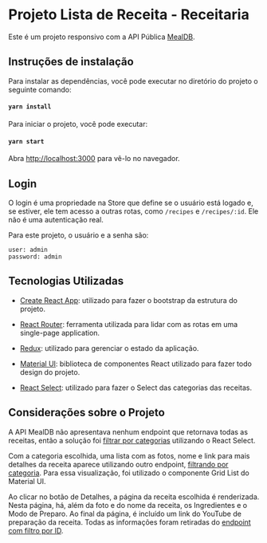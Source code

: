 # Projeto Lista de Receita - Receitaria

Este é um projeto responsivo com a API Pública [MealDB](https://www.themealdb.com/api.php).

## Instruções de instalação

Para instalar as dependências, você pode executar no diretório do projeto o seguinte comando:

#### `yarn install`

Para iniciar o projeto, você pode executar:

#### `yarn start`

Abra [http://localhost:3000](http://localhost:3000) para vê-lo no navegador.

## Login

O login é uma propriedade na Store que define se o usuário está logado e, se estiver, ele tem acesso a outras rotas, como `/recipes` e `/recipes/:id`. Ele não é uma autenticação real.

Para este projeto, o usuário e a senha são:

```
user: admin
password: admin
```

## Tecnologias Utilizadas

- [Create React App](https://github.com/facebook/create-react-app): utilizado para fazer o bootstrap da estrutura do projeto.

- [React Router](https://reactrouter.com/): ferramenta utilizada para lidar com as rotas em uma single-page application.

- [Redux](redux.js.org/): utilizado para gerenciar o estado da aplicação.

- [Material UI](https://material-ui.com/): biblioteca de componentes React utilizado para fazer todo design do projeto.

- [React Select](https://react-select.com/home): utilizado para fazer o Select das categorias das receitas.

## Considerações sobre o Projeto

A API MealDB não apresentava nenhum endpoint que retornava todas as receitas, então a solução foi [filtrar por categorias](https://www.themealdb.com/api/json/v1/1/categories.php) utilizando o React Select.

Com a categoria escolhida, uma lista com as fotos, nome e link para mais detalhes da receita aparece utilizando outro endpoint, [filtrando por categoria](https://www.themealdb.com/api/json/v1/1/filter.php?c=Seafood).
Para essa visualização, foi utilizado o componente Grid List do Material UI.

Ao clicar no botão de Detalhes, a página da receita escolhida é renderizada. Nesta página, há, além da foto e do nome da receita, os Ingredientes e o Modo de Preparo. Ao final da página, é incluído um link do YouTube de preparação da receita. Todas as informações foram retiradas do [endpoint com filtro por ID](https://www.themealdb.com/api/json/v1/1/lookup.php?i=52772).
